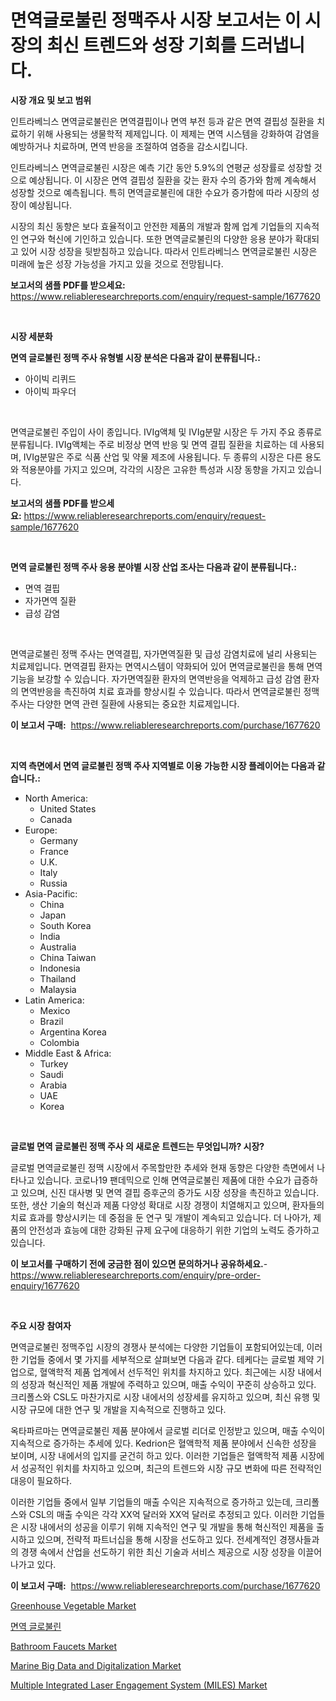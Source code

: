 <p><h1>면역글로불린 정맥주사 시장 보고서는 이 시장의 최신 트렌드와 성장 기회를 드러냅니다.</h1></p><p><strong>시장 개요 및 보고 범위</strong></p>
<p><p>인트라베늬스 면역글로불린은 면역결핍이나 면역 부전 등과 같은 면역 결핍성 질환을 치료하기 위해 사용되는 생물학적 제제입니다. 이 제제는 면역 시스템을 강화하여 감염을 예방하거나 치료하며, 면역 반응을 조절하여 염증을 감소시킵니다.</p><p>인트라베늬스 면역글로불린 시장은 예측 기간 동안 5.9%의 연평균 성장률로 성장할 것으로 예상됩니다. 이 시장은 면역 결핍성 질환을 갖는 환자 수의 증가와 함께 계속해서 성장할 것으로 예측됩니다. 특히 면역글로불린에 대한 수요가 증가함에 따라 시장의 성장이 예상됩니다.</p><p>시장의 최신 동향은 보다 효율적이고 안전한 제품의 개발과 함께 업계 기업들의 지속적인 연구와 혁신에 기인하고 있습니다. 또한 면역글로불린의 다양한 응용 분야가 확대되고 있어 시장 성장을 뒷받침하고 있습니다. 따라서 인트라베늬스 면역글로불린 시장은 미래에 높은 성장 가능성을 가지고 있을 것으로 전망됩니다.</p></p>
<p><strong>보고서의 샘플 PDF를 받으세요:</strong> <a href="https://www.reliableresearchreports.com/enquiry/request-sample/1677620">https://www.reliableresearchreports.com/enquiry/request-sample/1677620</a></p>
<p>&nbsp;</p>
<p><strong>시장 세분화</strong></p>
<p><strong>면역 글로불린 정맥 주사 유형별 시장 분석은 다음과 같이 분류됩니다.:</strong></p>
<p><ul><li>아이빅 리퀴드</li><li>아이빅 파우더</li></ul></p>
<p>&nbsp;</p>
<p><p>면역글로불린 주입이 사이 종입니다. IVIg액체 및 IVIg분말 시장은 두 가지 주요 종류로 분류됩니다. IVIg액체는 주로 비정상 면역 반응 및 면역 결핍 질환을 치료하는 데 사용되며, IVIg분말은 주로 식품 산업 및 약물 제조에 사용됩니다. 두 종류의 시장은 다른 용도와 적용분야를 가지고 있으며, 각각의 시장은 고유한 특성과 시장 동향을 가지고 있습니다.</p></p>
<p><strong>보고서의 샘플 PDF를 받으세요:</strong>&nbsp;<a href="https://www.reliableresearchreports.com/enquiry/request-sample/1677620">https://www.reliableresearchreports.com/enquiry/request-sample/1677620</a></p>
<p>&nbsp;</p>
<p><strong> 면역 글로불린 정맥 주사 응용 분야별 시장 산업 조사는 다음과 같이 분류됩니다.:</strong></p>
<p><ul><li>면역 결핍</li><li>자가면역 질환</li><li>급성 감염</li></ul></p>
<p>&nbsp;</p>
<p><p>면역글로불린 정맥 주사는 면역결핍, 자가면역질환 및 급성 감염치료에 널리 사용되는 치료제입니다. 면역결핍 환자는 면역시스템이 약화되어 있어 면역글로불린을 통해 면역기능을 보강할 수 있습니다. 자가면역질환 환자의 면역반응을 억제하고 급성 감염 환자의 면역반응을 촉진하여 치료 효과를 향상시킬 수 있습니다. 따라서 면역글로불린 정맥 주사는 다양한 면역 관련 질환에 사용되는 중요한 치료제입니다.</p></p>
<p><strong>이 보고서 구매:</strong>&nbsp; <a href="https://www.reliableresearchreports.com/purchase/1677620">https://www.reliableresearchreports.com/purchase/1677620</a></p>
<p>&nbsp;</p>
<p><strong>지역 측면에서 면역 글로불린 정맥 주사 지역별로 이용 가능한 시장 플레이어는 다음과 같습니다.:</strong></p>
<p><ul>
    <li>
        North America:
        <ul>
            <li>United States</li>
            <li>Canada</li>
        </ul>
    </li>
    <li>
        Europe:
        <ul>
            <li>Germany</li>
            <li>France</li>
            <li>U.K.</li>
            <li>Italy</li>
            <li>Russia</li>
        </ul>
    </li>
    <li>
        Asia-Pacific:
        <ul>
            <li>China</li>
            <li>Japan</li>
            <li>South Korea</li>
            <li>India</li>
            <li>Australia</li>
            <li>China Taiwan</li>
            <li>Indonesia</li>
            <li>Thailand</li>
            <li>Malaysia</li>
        </ul>
    </li>
    <li>
        Latin America:
        <ul>
            <li>Mexico</li>
            <li>Brazil</li>
            <li>Argentina Korea</li>
            <li>Colombia</li>
        </ul>
    </li>
    <li>
        Middle East & Africa:
        <ul>
            <li>Turkey</li>
            <li>Saudi</li>
            <li>Arabia</li>
            <li>UAE</li>
            <li>Korea</li>
        </ul>
    </li>
    </ul></p>
<p>&nbsp;</p>
<p><strong>글로벌 면역 글로불린 정맥 주사 의 새로운 트렌드는 무엇입니까? 시장?</strong></p>
<p><p>글로벌 면역글로불린 정맥 시장에서 주목할만한 추세와 현재 동향은 다양한 측면에서 나타나고 있습니다. 코로나19 팬데믹으로 인해 면역글로불린 제품에 대한 수요가 급증하고 있으며, 신진 대사병 및 면역 결핍 증후군의 증가도 시장 성장을 촉진하고 있습니다. 또한, 생산 기술의 혁신과 제품 다양성 확대로 시장 경쟁이 치열해지고 있으며, 환자들의 치료 효과를 향상시키는 데 중점을 둔 연구 및 개발이 계속되고 있습니다. 더 나아가, 제품의 안전성과 효능에 대한 강화된 규제 요구에 대응하기 위한 기업의 노력도 증가하고 있습니다.</p></p>
<p><strong>이 보고서를 구매하기 전에 궁금한 점이 있으면 문의하거나 공유하세요.</strong>- <a href="https://www.reliableresearchreports.com/enquiry/pre-order-enquiry/1677620">https://www.reliableresearchreports.com/enquiry/pre-order-enquiry/1677620</a></p>
<p>&nbsp;</p>
<p><strong>주요 시장 참여자</strong></p>
<p><p>면역글로불린 정맥주입 시장의 경쟁사 분석에는 다양한 기업들이 포함되어있는데, 이러한 기업들 중에서 몇 가지를 세부적으로 살펴보면 다음과 같다. 테케다는 글로벌 제약 기업으로, 혈액학적 제품 업계에서 선두적인 위치를 차지하고 있다. 최근에는 시장 내에서의 성장과 혁신적인 제품 개발에 주력하고 있으며, 매출 수익이 꾸준히 상승하고 있다. 크리폴스와 CSL도 마찬가지로 시장 내에서의 성장세를 유지하고 있으며, 최신 유행 및 시장 규모에 대한 연구 및 개발을 지속적으로 진행하고 있다.</p><p>옥타파르마는 면역글로불린 제품 분야에서 글로벌 리더로 인정받고 있으며, 매출 수익이 지속적으로 증가하는 추세에 있다. Kedrion은 혈액학적 제품 분야에서 신속한 성장을 보이며, 시장 내에서의 입지를 굳건히 하고 있다. 이러한 기업들은 혈액학적 제품 시장에서 성공적인 위치를 차지하고 있으며, 최근의 트렌드와 시장 규모 변화에 따른 전략적인 대응이 필요하다.</p><p>이러한 기업들 중에서 일부 기업들의 매출 수익은 지속적으로 증가하고 있는데, 크리폴스와 CSL의 매출 수익은 각각 XX억 달러와 XX억 달러로 추정되고 있다. 이러한 기업들은 시장 내에서의 성공을 이루기 위해 지속적인 연구 및 개발을 통해 혁신적인 제품을 출시하고 있으며, 전략적 파트너십을 통해 시장을 선도하고 있다. 전세계적인 경쟁사들과의 경쟁 속에서 산업을 선도하기 위한 최신 기술과 서비스 제공으로 시장 성장을 이끌어나가고 있다.</p></p>
<p><strong>이 보고서 구매:</strong>&nbsp;&nbsp;<a href="https://www.reliableresearchreports.com/purchase/1677620">https://www.reliableresearchreports.com/purchase/1677620</a></p>
<p><p><a href="https://view.publitas.com/reportprime-1/greenhouse-vegetable-market-analysis-and-market-size-global-industry-overview-market-segmentation-and-forecast-2024-to-2031/">Greenhouse Vegetable Market</a></p><p><a href="https://github.com/vsn7qpua81q/Market-Research-Report-List-1/blob/main/9561603193175.md">면역 글로불린</a></p><p><a href="https://florentine-yuzu-f42.notion.site/Bathroom-Faucets-Market-with-the-goal-of-estimating-the-market-size-and-future-growth-potential-of-v-2d1fdcaeca8e42af9dc937ada5ad71a3">Bathroom Faucets Market</a></p><p><a href="https://issuu.com/reportprime-2/docs/marine-big-data-and-digitalization-market-size-203">Marine Big Data and Digitalization Market</a></p><p><a href="https://issuu.com/reportprime-2/docs/multiple-integrated-laser-engagement-system-miles-">Multiple Integrated Laser Engagement System (MILES) Market</a></p></p>
